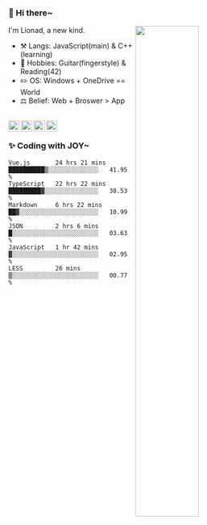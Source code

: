 ### 👋 Hi there~

[<img align="right" width="50%" src="https://github-readme-stats.vercel.app/api?username=Lionad-Morotar&show_icons=true">](https://metrics.lecoq.io/Lionad-Morotar?template=classic)

I'm Lionad, a new kind.

- ⚒️ Langs: JavaScript(main) & C++(learning)
- 🎨 Hobbies: Guitar(fingerstyle) & Reading(42)
- ✏️ OS: Windows + OneDrive == World
- ⚖️ Belief: Web + Broswer > App

<br />

<a href="https://www.lionad.art">
  <img align="left" alt="lionad-art" width="22px" src="https://cdn.jsdelivr.net/npm/simple-icons@3.1.0/icons/wordpress.svg" />
</a>
<a href="#1806234223">
  <img align="left" alt="1806234223" width="22px" src="https://cdn.jsdelivr.net/npm/simple-icons@3.1.0/icons/tencentqq.svg" />
</a>
<a href="https://www.zhihu.com/people/Lionad">
  <img align="left" alt="132yse" width="22px" src="https://cdn.jsdelivr.net/npm/simple-icons@3.1.0/icons/zhihu.svg" />
</a>
<a href="https://github.com/Lionad-Morotar">
  <img align="left" alt="yisar" width="22px" src="https://cdn.jsdelivr.net/npm/simple-icons@3.1.0/icons/github.svg" />
</a>

<br />

### ✨ Coding with JOY~

<!--START_SECTION:waka-->

```text
Vue.js       24 hrs 21 mins  ██████████▒░░░░░░░░░░░░░░   41.95 %
TypeScript   22 hrs 22 mins  █████████▓░░░░░░░░░░░░░░░   38.53 %
Markdown     6 hrs 22 mins   ██▓░░░░░░░░░░░░░░░░░░░░░░   10.99 %
JSON         2 hrs 6 mins    █░░░░░░░░░░░░░░░░░░░░░░░░   03.63 %
JavaScript   1 hr 42 mins    ▓░░░░░░░░░░░░░░░░░░░░░░░░   02.95 %
LESS         26 mins         ▒░░░░░░░░░░░░░░░░░░░░░░░░   00.77 %
```

<!--END_SECTION:waka-->
